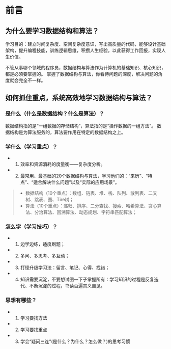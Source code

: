 # 前言

## 为什么要学习数据结构和算法？
学习目的：建立时间复杂度、空间复杂度意识，写出高质量的代码，能够设计基础架构，提升编程技能，训练逻辑思维，积攒人生经验，以此获得工作回报，实现人生价值。

不管从事哪个领域的程序员，数据结构与算法作为计算机的基础知识、核心知识，都是必须要掌握的。
掌握了数据结构与算法，你看待问题的深度，解决问题的角度就会完全不一样。

## 如何抓住重点，系统高效地学习数据结构与算法？

### 是什么（什么是数据结构？什么是算法）？
数据结构指的是“一组数据的存储结构”，算法指的是“操作数据的一组方法”。
数据结构是为算法服务的，算法要作用在特定的数据结构之上。

### 学什么（学习重点）？
* 1. 效率和资源消耗的度量衡——复杂度分析。
* 2. 最常用、最基础的20个数据结构与算法，学习他们的：“来历”、“特点”、“适合解决什么问题”以及“实际的应用场景”。

> * 数据结构（10个重点）：数组、链表、堆、栈、队列、散列表、二叉树、跳表、图、Tire树；
> * 算法（10个重点）：递归、排序、二分查找、搜索、哈希算法、贪心算法、分治算法、回溯算法、动态规划、字符串匹配算法；

### 怎么学（学习技巧）？
* 1. 边学边练，适度刷题；
* 2. 多问、多思考、多互动；
* 3. 打怪升级学习法：留言、笔记、心得、找错；
* 4. 知识需要沉淀，不要想试图一下子掌握所有：学习知识的过程是反复迭代、不断沉淀的过程，书读百遍其义自见。

### 思想有哪些？
* 1. 学习要找方法
* 2. 学习要找重点
* 3. 学会“疑问三连”(是什么？为什么？怎么做？)的思考习惯


